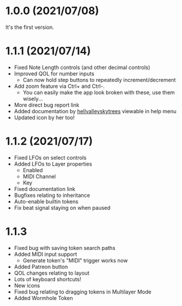 # 1.0.0 (2021/07/08)

It's the first version.

# 1.1.1 (2021/07/14)

* Fixed Note Length controls (and other decimal controls)
* Improved QOL for number inputs
    * Can now hold step buttons to repeatedly increment/decrement
* Add zoom feature via Ctrl+ and Ctrl-.
    * You can easily make the app look broken with these, use them wisely...
* More direct bug report link
* Added documentation by [hellvalleyskytrees](https://twitter.com/hvst_music) viewable in help menu
* Updated icon by her too!

# 1.1.2 (2021/07/17)

* Fixed LFOs on select controls
* Added LFOs to Layer properties
    * Enabled
    * MIDI Channel
    * Key
* Fixed documentation link
* Bugfixes relating to inheritance
* Auto-enable builtin tokens
* Fix beat signal staying on when paused

# 1.1.3

* Fixed bug with saving token search paths
* Added MIDI input support
    * Generate token's "MIDI" trigger works now
* Added Patreon button
* QOL changes relating to layout
* Lots of keyboard shortcuts!
* New icons
* Fixed bug relating to dragging tokens in Multilayer Mode
* Added Wormhole Token